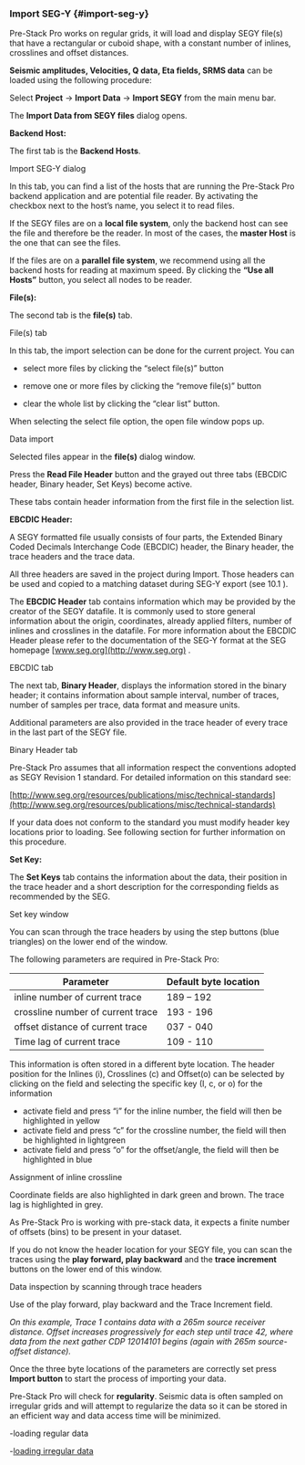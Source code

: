 ### Import SEG-Y {#import-seg-y}

Pre-Stack Pro works on regular grids, it will load and display SEGY file(s) that have a rectangular or cuboid shape, with a constant number of inlines, crosslines and offset distances.

**Seismic amplitudes, Velocities, Q data, Eta fields, SRMS data** can be loaded using the following procedure:

Select **Project** → **Import Data** → **Import SEGY** from the main menu bar.

The **Import Data from SEGY files** dialog opens.

**Backend Host:**

The first tab is the **Backend Hosts**.

Import SEG-Y dialog

In this tab, you can find a list of the hosts that are running the Pre-Stack Pro backend application and are potential file reader. By activating the checkbox next to the host’s name, you select it to read files.

If the SEGY files are on a **local file system**, only the backend host can see the file and therefore be the reader. In most of the cases, the **master Host** is the one that can see the files.

If the files are on a **parallel file system**, we recommend using all the backend hosts for reading at maximum speed. By clicking the **“Use all Hosts”** button, you select all nodes to be reader.

**File(s):**

The second tab is the **file(s)** tab.

File(s) tab

In this tab, the import selection can be done for the current project. You can

- select more files by clicking the “select file(s)” button

- remove one or more files by clicking the “remove file(s)” button

- clear the whole list by clicking the “clear list” button.

When selecting the select file option, the open file window pops up.

Data import

Selected files appear in the **file(s)** dialog window.

Press the **Read File Header** button and the grayed out three tabs (EBCDIC header, Binary header, Set Keys) become active.

These tabs contain header information from the first file in the selection list.

**EBCDIC Header:**

A SEGY formatted file usually consists of four parts, the Extended Binary Coded Decimals Interchange Code (EBCDIC) header, the Binary header, the trace headers and the trace data.

All three headers are saved in the project during Import. Those headers can be used and copied to a matching dataset during SEG-Y export (see 10.1 ).

The **EBCDIC Header** tab contains information which may be provided by the creator of the SEGY datafile. It is commonly used to store general information about the origin, coordinates, already applied filters, number of inlines and crosslines in the datafile. For more information about the EBCDIC Header please refer to the documentation of the SEG-Y format at the SEG homepage [www.seg.org](http://www.seg.org) .

EBCDIC tab

The next tab, **Binary Header**, displays the information stored in the binary header; it contains information about sample interval, number of traces, number of samples per trace, data format and measure units.

Additional parameters are also provided in the trace header of every trace in the last part of the SEGY file.

Binary Header tab

Pre-Stack Pro assumes that all information respect the conventions adopted as SEGY Revision 1 standard. For detailed information on this standard see:

[http://www.seg.org/resources/publications/misc/technical-standards](http://www.seg.org/resources/publications/misc/technical-standards)

If your data does not conform to the standard you must modify header key locations prior to loading. See following section for further information on this procedure.

**Set Key:**

The **Set Keys** tab contains the information about the data, their position in the trace header and a short description for the corresponding fields as recommended by the SEG.

Set key window

You can scan through the trace headers by using the step buttons (blue triangles) on the lower end of the window.

The following parameters are required in Pre-Stack Pro:

| Parameter | Default byte location |
| --- | --- |
| inline number of current trace | 189 – 192 |
| crossline number of current trace | 193 - 196 |
| offset distance of current trace | 037 - 040 |
| Time lag of current trace | 109 - 110 |

This information is often stored in a different byte location. The header position for the Inlines (i), Crosslines (c) and Offset(o) can be selected by clicking on the field and selecting the specific key (I, c, or o) for the information

*   activate field and press “i” for the inline number, the field will then be highlighted in yellow
*   activate field and press “c” for the crossline number, the field will then be highlighted in lightgreen
*   activate field and press “o” for the offset/angle, the field will then be highlighted in blue

Assignment of inline crossline

Coordinate fields are also highlighted in dark green and brown. The trace lag is highlighted in grey.

As Pre-Stack Pro is working with pre-stack data, it expects a finite number of offsets (bins) to be present in your dataset.

If you do not know the header location for your SEGY file, you can scan the traces using the **play forward, play backward** and the **trace increment** buttons on the lower end of this window.

Data inspection by scanning through trace headers

Use of the play forward, play backward and the Trace Increment field.

_On this example, Trace 1 contains data with a 265m source receiver distance. Offset increases progressively for each step until trace 42, where data from the next gather CDP 12014101 begins (again with 265m source-offset distance)._

Once the three byte locations of the parameters are correctly set press **Import button** to start the process of importing your data.

Pre-Stack Pro will check for **regularity**. Seismic data is often sampled on irregular grids and will attempt to regularize the data so it can be stored in an efficient way and data access time will be minimized.

-loading regular data

-[loading irregular data](loading_irregular_data\README.md)